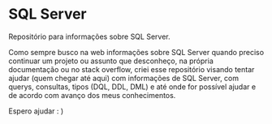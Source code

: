 # SQL Server

 Repositório para informações sobre SQL Server.

 Como sempre busco na web informações sobre SQL Server quando preciso continuar um projeto ou assunto que desconheço, na própria documentação ou no stack overflow, criei esse repositório visando tentar ajudar (quem chegar até aqui) com informações de SQL Server, com querys, consultas, tipos (DQL, DDL, DML) e até onde for possível ajudar e de acordo com avanço dos meus conhecimentos.

 Espero ajudar : )

